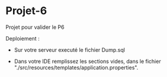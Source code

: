 # Projet-6
 Projet pour valider le P6

Deploiement : 
- Sur votre serveur executé le fichier Dump.sql 

- Dans votre IDE remplissez les sections vides, dans le fichier "./src/resources/templates/application.properties".
  


